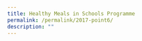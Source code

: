 ```yaml
---
title: Healthy Meals in Schools Programme
permalink: /permalink/2017-point6/
description: ""
---
```

